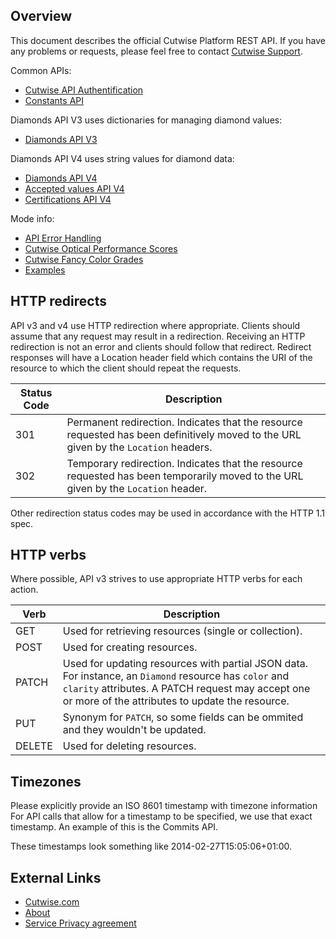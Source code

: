 ## Overview

This document describes the official Cutwise Platform REST API. If you have any problems or requests, please feel free to contact [Cutwise Support](mailto:support@cutwise.com).

Common APIs:
- [Cutwise API Authentification](rest/auth.md)
- [Constants API](rest/constants-api.md)

Diamonds API V3 uses dictionaries for managing diamond values:
- [Diamonds API V3](rest/diamonds-api-v3.md)

Diamonds API V4 uses string values for diamond data:
- [Diamonds API V4](rest/diamonds-api-v4.md)
- [Accepted values API V4](rest/diamonds-api-v4-values.md)
- [Certifications API V4](rest/certifications-api-v4.md)

Mode info:
- [API Error Handling](rest/error-handling.md)
- [Cutwise Optical Performance Scores](rest/scoring-scale.md)
- [Cutwise Fancy Color Grades](rest/color_grade.md)
- [Examples](examples.md)

## HTTP redirects

API v3 and v4 use HTTP redirection where appropriate. Clients should assume that any request may result in a redirection. Receiving an HTTP redirection is not an error and clients should follow that redirect. Redirect responses will have a Location header field which contains the URI of the resource to which the client should repeat the requests.

|Status Code|Description|
|-|-|
|301|Permanent redirection. Indicates that the resource requested has been definitively moved to the URL given by the `Location` headers.|
|302|Temporary redirection. Indicates that the resource requested has been temporarily moved to the URL given by the `Location` header.|

Other redirection status codes may be used in accordance with the HTTP 1.1 spec.

## HTTP verbs

Where possible, API v3 strives to use appropriate HTTP verbs for each action.

|Verb|Description|
|-|-|
|GET|Used for retrieving resources (single or collection).|
|POST|Used for creating resources.|
|PATCH|Used for updating resources with partial JSON data. For instance, an `Diamond` resource has `color` and `clarity` attributes. A PATCH request may accept one or more of the attributes to update the resource.|
|PUT|Synonym for `PATCH`, so some fields can be ommited and they wouldn't be updated.|
|DELETE|Used for deleting resources.|

## Timezones

Please explicitly provide an ISO 8601 timestamp with timezone information
For API calls that allow for a timestamp to be specified, we use that exact timestamp. An example of this is the Commits API.

These timestamps look something like 2014-02-27T15:05:06+01:00.

## External Links

- [Cutwise.com](https://cutwise.com)
- [About](https://octonus-teams.com/wiki/display/CUDO/About+Cutwise+Team)
- [Service Privacy agreement](https://cutwise.com/privacy)

